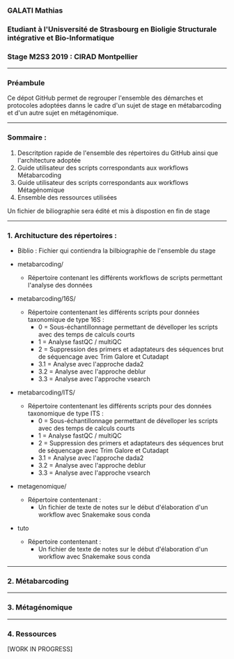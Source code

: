### GALATI Mathias 
### Etudiant à l'Unisversité de Strasbourg en Bioligie Structurale intégrative et Bio-Informatique
### Stage M2S3 2019 : CIRAD Montpellier
***************
### Préambule
Ce dépot GitHub permet de regrouper l'ensemble des démarches et protocoles adoptées danns le cadre d'un sujet de stage en métabarcoding et d'un autre sujet en métagénomique.
***************
### Sommaire :
1. Descritption rapide de l'ensemble des répertoires du GitHub ainsi que l'architecture adoptée
2. Guide utilisateur des scripts correspondants aux workflows Métabarcoding
3. Guide utilisateur des scripts correspondants aux workflows Métagénomique
4. Ensemble des ressources utilisées
<!-- -->
Un fichier de biliographie sera édité et mis à dispostion en fin de stage
**************
### 1. Architucture des répertoires :
- Biblio : Fichier qui contiendra la bilbiographie de l'ensemble du stage
- metabarcoding/           
    * Répertoire contenant les différents workflows de scripts permettant l'analyse des données 
- metabarcoding/16S/    
    * Répertoire contentenant les différents scripts pour données taxonomique de type 16S :  
        * 0 = Sous-échantillonnage permettant de dévelloper les scripts avec des temps de calculs courts
        * 1 = Analyse fastQC / multiQC
        * 2 = Suppression des primers et adaptateurs des séquences brut de séquencage avec Trim Galore et Cutadapt
        * 3.1 = Analyse avec l'approche dada2
        * 3.2 = Analyse avec l'approche deblur
        * 3.3 = Analyse avec l'approche vsearch
        
- metabarcoding/ITS/    
    * Répertoire contentenant les différents scripts pour des données taxonomique de type ITS :  
        * 0 = Sous-échantillonnage permettant de dévelloper les scripts avec des temps de calculs courts
        * 1 = Analyse fastQC / multiQC
        * 2 = Suppression des primers et adaptateurs des séquences brut de séquencage avec Trim Galore et Cutadapt
        * 3.1 = Analyse avec l'approche dada2
        * 3.2 = Analyse avec l'approche deblur
        * 3.3 = Analyse avec l'approche vsearch  
- metagenomique/    
    * Répertoire contentenant :  
        * Un fichier de texte de notes sur le début d'élaboration d'un workflow avec Snakemake sous conda 

- tuto
    * Répertoire contentenant :  
        * Un fichier de texte de notes sur le début d'élaboration d'un workflow avec Snakemake sous conda 
*************** 
### 2. Métabarcoding    

***************
### 3. Métagénomique    
***************
### 4. Ressources    
[WORK IN PROGRESS]
